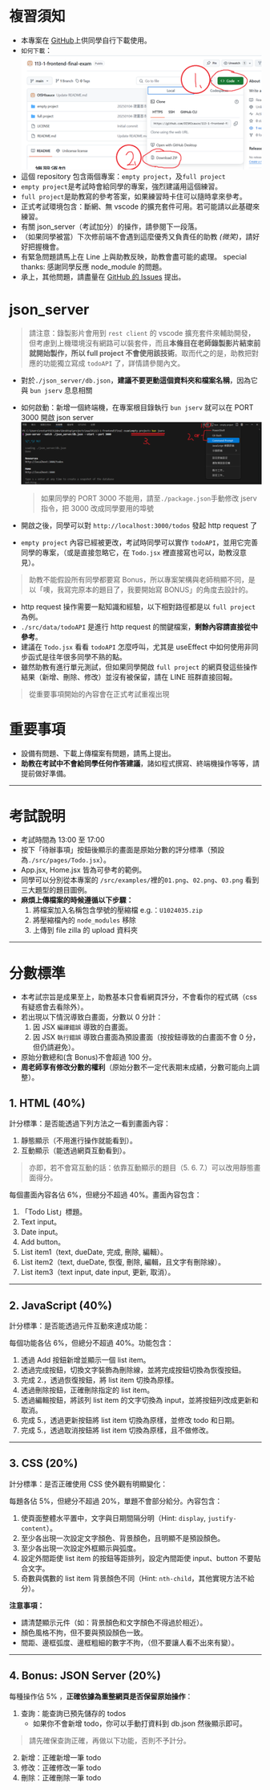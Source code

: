 # 複習須知

-   本專案在 [GitHub](https://github.com/OISHIsauce/113-1-frontend-final-exam.git)上供同學自行下載使用。
-   `如何下載`：![image not found](HowToDownloadFromGitHub.png "如何下載")
-   這個 repository 包含兩個專案：`empty project`，及`full project`
-   `empty project`是考試時會給同學的專案，強烈建議用這個練習。
-   `full project`是助教寫的參考答案，如果練習時卡住可以隨時拿來參考。
-   正式考試環境包含：斷網、無 vscode 的擴充套件可用。若可能請以此基礎來練習。
-   有關 json_server（考試加分）的操作，請參閱下一段落。
-   （如果同學被當）下次修前端不會遇到這麼優秀又負責任的助教 _(微笑)_，請好好把握機會。
-   有緊急問題請馬上在 Line 上與助教反映，助教會盡可能的處理。 special thanks: 感謝同學反應 node_module 的問題。
-   承上，其他問題，請盡量在 [GitHub 的 Issues](https://github.com/OISHIsauce/113-1-frontend-final-exam/issues) 提出。

# json_server

> 請注意：錄製影片會用到 `rest client` 的 vscode 擴充套件來輔助開發，但考慮到上機環境沒有網路可以裝套件，而且**本條目在老師錄製影片結束前就開始製作，所以 full project 不會使用該技術**。取而代之的是，助教把對應的功能獨立寫成 `todoAPI` 了，詳情請參閱內文。

-   對於`./json_server/db.json`，**建議不要更動這個資料夾和檔案名稱**，因為它與 `bun jserv` 息息相關
-   如何啟動：新增一個終端機，在專案根目錄執行 `bun jserv` 就可以在 PORT 3000 開啟 json server
    ![image not found](HowToOpenNewTerminal.png "如何新增終端機")

    > 如果同學的 PORT 3000 不能用，請至`./package.json`手動修改 jserv 指令，把 3000 改成同學要用的埠號

-   開啟之後，同學可以對 `http://localhost:3000/todos` 發起 http request 了
-   `empty project` 內容已經被更改，考試時同學可以實作 `todoAPI`，並用它完善同學的專案，（或是直接忽略它，在 `Todo.jsx` 裡直接寫也可以，助教沒意見）。

> 助教不能假設所有同學都要寫 Bonus，所以專案架構與老師稍顯不同，是以「噢，我寫完原本的題目了，我要開始寫 BONUS」的角度去設計的。

-   http request 操作需要一點知識和經驗，以下相對路徑都是以 `full project`為例。
-   `./src/data/todoAPI` 是進行 http request 的關鍵檔案，**剩餘內容請直接從中參考**。
-   建議在 `Todo.jsx` 看看 `todoAPI` 怎麼呼叫，尤其是 useEffect 中如何使用非同步函式是往年很多同學不熟的點。
-   雖然助教有進行單元測試，但如果同學開啟 `full project` 的網頁發這些操作結果（新增、刪除、修改）並沒有被保留，請在 LINE 班群直接回報。

> 從重要事項開始的內容會在正式考試重複出現

# 重要事項

-   設備有問題、下載上傳檔案有問題，請馬上提出。
-   **助教在考試中不會給同學任何作答建議**，諸如程式撰寫、終端機操作等等，請提前做好準備。

---

# 考試說明

-   考試時間為 13:00 至 17:00
-   按下「待辦事項」按鈕後顯示的畫面是原始分數的評分標準（預設為`./src/pages/Todo.jsx`）。
-   App.jsx, Home.jsx 皆為可參考的範例。
-   同學可以分別從本專案的 `/src/examples/`裡的`01.png`、`02.png`、`03.png` 看到三大題型的題目圖例。
-   **麻煩上傳檔案的時候遵循以下步驟：**
    1. 將檔案加入名稱包含學號的壓縮檔 e.g.：`U1024035.zip`
    2. 將壓縮檔內的 `node_modules` 移除
    3. 上傳到 file zilla 的 upload 資料夾

---

# 分數標準

-   本考試宗旨是成果至上，助教基本只會看網頁評分，不會看你的程式碼（css 有疑惑會去看除外）。
-   若出現以下情況導致白畫面，分數以 0 分計：
    1. 因 JSX `編譯錯誤` 導致的白畫面。
    2. 因 JSX `執行錯誤` 導致白畫面為預設畫面（按按鈕導致的白畫面不會 0 分，但仍請避免）。
-   原始分數總和(含 Bonus)不會超過 100 分。
-   **周老師享有修改分數的權利**（原始分數不一定代表期末成績，分數可能向上調整）。

## 1. HTML (40%)

計分標準：是否能透過下列方法之一看到畫面內容：

1. 靜態顯示（不用進行操作就能看到）。
2. 互動顯示（能透過網頁互動看到）。

> 亦即，若不會寫互動的話：依靠互動顯示的題目（5. 6. 7.）可以改用靜態畫面得分。

每個畫面內容各佔 6%，但總分不超過 40%。畫面內容包含：

1.  「Todo List」標題。
2.  Text input。
3.  Date input。
4.  Add button。
5.  List item1（text, dueDate, 完成, 刪除, 編輯）。
6.  List item2（text, dueDate, 恢復, 刪除, 編輯，且文字有刪除線）。
7.  List item3（text input, date input, 更新, 取消）。

---

## 2. JavaScript (40%)

計分標準：是否能透過元件互動來達成功能：

每個功能各佔 6%，但總分不超過 40%。功能包含：

1. 透過 Add 按鈕新增並顯示一個 list item。
2. 透過完成按鈕，切換文字裝飾為刪除線，並將完成按鈕切換為恢復按鈕。
3. 完成 2.，透過恢復按鈕，將 list item 切換為原樣。
4. 透過刪除按鈕，正確刪除指定的 list item。
5. 透過編輯按鈕，將該列 list item 的文字切換為 input，並將按鈕列改成更新和取消。
6. 完成 5.，透過更新按鈕將 list item 切換為原樣，並修改 todo 和日期。
7. 完成 5.，透過取消按鈕將 list item 切換為原樣，且不做修改。

---

## 3. CSS (20%)

計分標準：是否正確使用 CSS 使外觀有明顯變化：

每題各佔 5%，但總分不超過 20%，單題不會部分給分。內容包含：

1. 使頁面整體水平置中，文字與日期間隔分明（Hint: `display`, `justify-content`）。
2. 至少各出現一次設定文字顏色、背景顏色，且明顯不是預設顏色。
3. 至少各出現一次設定外框顯示與弧度。
4. 設定外間距使 list item 的按鈕等距排列，設定內間距使 input、button 不要貼合文字。
5. 奇數與偶數的 list item 背景顏色不同（Hint: `nth-child`，其他實現方法不給分）。

**注意事項：**

-   請清楚顯示元件（如：背景顏色和文字顏色不得過於相近）。
-   顏色風格不拘，但不要與預設顏色一致。
-   間距、邊框弧度、邊框粗細的數字不拘，（但不要讓人看不出來有變）。

---

## 4. Bonus: JSON Server (20%)

每種操作佔 5% ，**正確依據為重整網頁是否保留原始操作**：

1. 查詢：能查詢已預先儲存的 todos
    - 如果你不會新增 todo，你可以手動打資料到 db.json 然後顯示即可。

> 請先確保查詢正確，再做以下功能，否則不予計分。

2. 新增：正確新增一筆 todo
3. 修改：正確修改一筆 todo
4. 刪除：正確刪除一筆 todo
